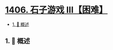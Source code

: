 # [1406. 石子游戏 III【困难】](https://github.com/Tdahuyou/TNotes.leetcode/tree/main/notes/1406.%20%E7%9F%B3%E5%AD%90%E6%B8%B8%E6%88%8F%20III%E3%80%90%E5%9B%B0%E9%9A%BE%E3%80%91)

<!-- region:toc -->

- [1. 📝 概述](#1--概述)

<!-- endregion:toc -->

## 1. 📝 概述
